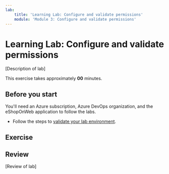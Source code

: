 ```yaml
---
lab:
    title: 'Learning Lab: Configure and validate permissions'
    module: 'Module 3: Configure and validate permissions'
---
```


# Learning Lab: Configure and validate permissions

[Description of lab]

This exercise takes approximately **00** minutes.

## Before you start

You'll need an Azure subscription, Azure DevOps organization, and the eShopOnWeb application to follow the labs.

- Follow the steps to [validate your lab environment](Instructions\implement-security-through-pipeline-using-devops\APL1001_M00_Validate_Lab_Environment.md).

## Exercise

## Review

[Review of lab]
